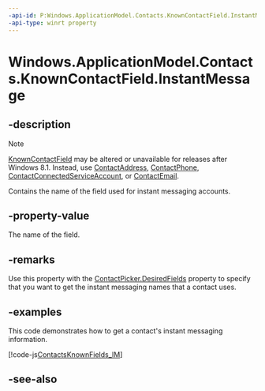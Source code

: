 ```yaml
---
-api-id: P:Windows.ApplicationModel.Contacts.KnownContactField.InstantMessage
-api-type: winrt property
---
```


<!-- Property syntax
public string InstantMessage { get; }
-->

# Windows.ApplicationModel.Contacts.KnownContactField.InstantMessage

## -description
> [!NOTE]
> [KnownContactField](knowncontactfield.md) may be altered or unavailable for releases after Windows 8.1. Instead, use [ContactAddress](contactaddress.md), [ContactPhone](contactphone.md), [ContactConnectedServiceAccount](contactconnectedserviceaccount.md), or [ContactEmail](contactemail.md).

Contains the name of the field used for instant messaging accounts.

## -property-value
The name of the field.

## -remarks
Use this property with the [ContactPicker.DesiredFields](contactpicker_desiredfields.md) property to specify that you want to get the instant messaging names that a contact uses.

## -examples
This code demonstrates how to get a contact's instant messaging information.



[!code-js[ContactsKnownFields_IM](../windows.applicationmodel.contacts.provider/code/ContactsMain/javascript/js/contacts.js#SnippetContactsKnownFields_IM)]

## -see-also
